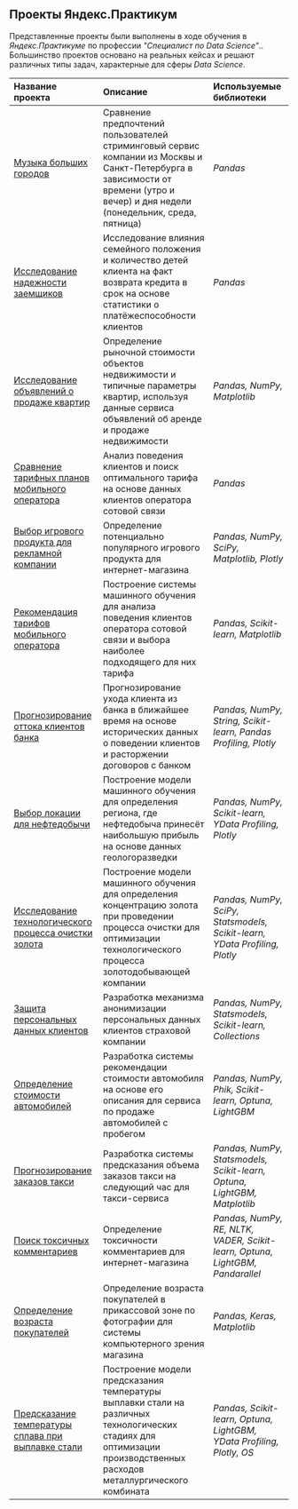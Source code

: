 ## Проекты Яндекс.Практикум
Представленные проекты были выполнены в ходе обучения в _Яндекс.Практикуме_ по профессии _"Специалист по Data Science"_.. Большинство проектов основано на реальных кейсах и решают различных типы задач, характерные для сферы _Data Science_. 


| Название проекта | Описание | Используемые библиотеки | 
| :--- | :--- | :--- |
| [Музыка больших городов](https://github.com/maresin/yandex_practicum/tree/main/project_yandex_music) | Сравнение предпочтений пользователей стриминговый сервис компании из Москвы и Санкт-Петербурга в зависимости от времени (утро и вечер) и дня недели (понедельник, среда, пятница)| *Pandas*  |
|[Исследование надежности заемщиков](https://github.com/maresin/yandex_practicum/tree/main/project_insurance)|Исследование влияния семейного положения и количество детей клиента на факт возврата кредита в срок на основе статистики о платёжеспособности клиентов|*Pandas*|
|[Исследование объявлений о продаже квартир](https://github.com/maresin/yandex_practicum/tree/main/project_real_estate)|Определение рыночной стоимости объектов недвижимости и типичные параметры квартир, используя данные сервиса объявлений об аренде и продаже недвижимости|*Pandas, NumPy, Matplotlib*|
|[Сравнение тарифных планов мобильного оператора](https://github.com/maresin/yandex_practicum/tree/main/project_calls)|Анализ поведения клиентов и поиск оптимального тарифа на основе данных клиентов оператора сотовой связи|*Pandas* |
|[Выбор игрового продукта для рекламной компании](https://github.com/maresin/yandex_practicum/tree/main/project_games)|Определение потенциально популярного игрового продукта для интернет-магазина|*Pandas, NumPy, SciPy, Matplotlib, Plotly*|
|[Рекомендация тарифов мобильного оператора](https://github.com/maresin/yandex_practicum/tree/main/project_mobile)| Построение системы машинного обучения для анализа поведения клиентов оператора сотовой связи и выбора наиболее подходящего для них тарифа|*Pandas, Scikit-learn, Matplotlib*|
|[Прогнозирование оттока клиентов банка](https://github.com/maresin/yandex_practicum/tree/main/project_churn)|Прогнозирование ухода клиента из банка в ближайшее время на основе исторических данных о поведении клиентов и расторжении договоров с банком|*Pandas, NumPy, String, Scikit-learn, Pandas Profiling, Plotly*|
|[Выбор локации для нефтедобычи](https://github.com/maresin/yandex_practicum/tree/main/project_oil_well)|Построение модели машинного обучения для определения региона, где нефтедобыча принесёт наибольшую прибыль на основе данных геологоразведки|*Pandas, NumPy, Scikit-learn, YData Profiling, Plotly*|
|[Исследование технологического процесса очистки золота](https://github.com/maresin/yandex_practicum/tree/main/project_gold_recovery)|Построение модели машинного обучения для определения концентрацию золота при проведении процесса очистки для оптимизации технологического процесса золотодобывающей компании|*Pandas, NumPy, SciPy, Statsmodels, Scikit-learn, YData Profiling, Plotly*|
|[Защита персональных данных клиентов](https://github.com/maresin/yandex_practicum/tree/main/project_cryptography)|Разработка механизма анонимизации персональных данных клиентов страховой компании|*Pandas, NumPy, Statsmodels, Scikit-learn, Collections*|
|[Определение стоимости автомобилей](https://github.com/maresin/yandex_practicum/tree/main/project_autos)|Разработка системы рекомендации стоимости автомобиля на основе его описания для сервиса  по продаже автомобилей с пробегом|*Pandas, NumPy, Phik, Scikit-learn, Optuna, LightGBM*|
|[Прогнозирование заказов такси](https://github.com/maresin/yandex_practicum/tree/main/project_taxi)|Разработка системы предсказания объема заказов такси на следующий час для такси-сервиса|*Pandas, NumPy, Statsmodels, Scikit-learn, Optuna, LightGBM, Matplotlib*|
|[Поиск токсичных комментариев](https://github.com/maresin/yandex_practicum/tree/main/project_toxic_comments)|Определение токсичности комментариев для интернет-магазина|*Pandas, NumPy, RE, NLTK, VADER, Scikit-learn, Optuna, LightGBM, Pandarallel*|
|[Определение возраста покупателей](https://github.com/maresin/yandex_practicum/tree/main/project_faces)|Определение возраста покупателей в прикассовой зоне по фотографии для системы компьютерного зрения магазина|*Pandas, Keras, Matplotlib*|
|[Предсказание температуры сплава при выплавке стали](https://github.com/maresin/yandex_practicum/tree/main/project_steel_diploma)|Построение модели предсказания температуры выплавки стали на различных технологических стадиях для оптимизации производственных расходов металлургического комбината|*Pandas, Scikit-learn, Optuna, LightGBM, YData Profiling, Plotly, OS*|
